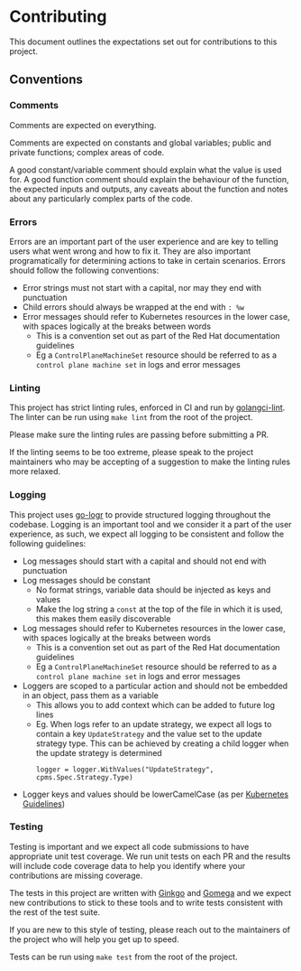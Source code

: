 # Contributing

This document outlines the expectations set out for contributions to this project.

## Conventions

### Comments

Comments are expected on everything.

Comments are expected on constants and global variables; public and private functions; complex areas of code.

A good constant/variable comment should explain what the value is used for.
A good function comment should explain the behaviour of the function, the expected inputs and outputs, any caveats
about the function and notes about any particularly complex parts of the code.

### Errors

Errors are an important part of the user experience and are key to telling users what went wrong and how to fix it.
They are also important programatically for determining actions to take in certain scenarios.
Errors should follow the following conventions:

* Error strings must not start with a capital, nor may they end with punctuation
* Child errors should always be wrapped at the end with `: %w`
* Error messages should refer to Kubernetes resources in the lower case, with spaces logically at the breaks between words
  * This is a convention set out as part of the Red Hat documentation guidelines
  * Eg a `ControlPlaneMachineSet` resource should be referred to as a `control plane machine set` in logs and error
    messages

### Linting

This project has strict linting rules, enforced in CI and run by [golangci-lint](https://golangci-lint.run/).
The linter can be run using `make lint` from the root of the project.

Please make sure the linting rules are passing before submitting a PR.

If the linting seems to be too extreme, please speak to the project maintainers who may be accepting of a
suggestion to make the linting rules more relaxed.

### Logging

This project uses [go-logr](https://github.com/go-logr/logr) to provide structured logging throughout the codebase.
Logging is an important tool and we consider it a part of the user experience, as such, we expect all logging to be
consistent and follow the following guidelines:

* Log messages should start with a capital and should not end with punctuation
* Log messages should be constant
  * No format strings, variable data should be injected as keys and values
  * Make the log string a `const` at the top of the file in which it is used, this makes them easily discoverable
* Log messages should refer to Kubernetes resources in the lower case, with spaces logically at the breaks between words
  * This is a convention set out as part of the Red Hat documentation guidelines
  * Eg a `ControlPlaneMachineSet` resource should be referred to as a `control plane machine set` in logs and error
    messages
* Loggers are scoped to a particular action and should not be embedded in an object, pass them as a variable
  * This allows you to add context which can be added to future log lines
  * Eg. When logs refer to an update strategy, we expect all logs to contain a key `UpdateStrategy` and the value set to
    the update strategy type. This can be achieved by creating a child logger when the update strategy is determined
    ```golang
    logger = logger.WithValues("UpdateStrategy", cpms.Spec.Strategy.Type)
    ```
* Logger keys and values should be lowerCamelCase (as per [Kubernetes Guidelines](https://github.com/kubernetes/community/blob/HEAD/contributors/devel/sig-instrumentation/migration-to-structured-logging.md#name-arguments))

### Testing

Testing is important and we expect all code submissions to have appropriate unit test coverage.
We run unit tests on each PR and the results will include code coverage data to help you identify where your
contributions are missing coverage.

The tests in this project are written with [Ginkgo](https://onsi.github.io/ginkgo/) and
[Gomega](https://onsi.github.io/gomega/) and we expect new contributions to stick to these tools and to write
tests consistent with the rest of the test suite.

If you are new to this style of testing, please reach out to the maintainers of the project who will help you get
up to speed.

Tests can be run using `make test` from the root of the project.
